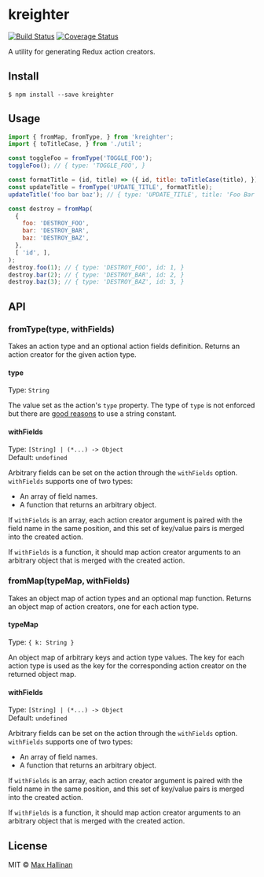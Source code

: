 # kreighter

[![Build Status](https://travis-ci.org/maxhallinan/kreighter.svg?branch=master)](https://travis-ci.org/maxhallinan/kreighter)
[![Coverage Status](https://coveralls.io/repos/github/maxhallinan/kreighter/badge.svg)](https://coveralls.io/github/maxhallinan/kreighter)

A utility for generating Redux action creators.


## Install

```
$ npm install --save kreighter
```


## Usage

```javascript
import { fromMap, fromType, } from 'kreighter';
import { toTitleCase, } from './util';

const toggleFoo = fromType('TOGGLE_FOO');
toggleFoo(); // { type: 'TOGGLE_FOO', }

const formatTitle = (id, title) => ({ id, title: toTitleCase(title), });
const updateTitle = fromType('UPDATE_TITLE', formatTitle);
updateTitle('foo bar baz'); // { type: 'UPDATE_TITLE', title: 'Foo Bar Baz', }

const destroy = fromMap(
  {
    foo: 'DESTROY_FOO',
    bar: 'DESTROY_BAR',
    baz: 'DESTROY_BAZ',
  },
  [ 'id', ],
);
destroy.foo(1); // { type: 'DESTROY_FOO', id: 1, }
destroy.bar(2); // { type: 'DESTROY_BAR', id: 2, }
destroy.baz(3); // { type: 'DESTROY_BAZ', id: 3, }
```


## API

### fromType(type, withFields)

Takes an action type and an optional action fields definition. Returns an
action creator for the given action type.

#### type

Type: `String`

The value set as the action's `type` property. The type of `type` is not
enforced but there are [good reasons](http://redux.js.org/docs/faq/Actions.html#why-should-type-be-a-string-or-at-least-serializable-why-should-my-action-types-be-constants)
to use a string constant.

#### withFields

Type: `[String] | (*...) -> Object`<br>
Default: `undefined`

Arbitrary fields can be set on the action through the `withFields` option.
`withFields` supports one of two types:

- An array of field names.
- A function that returns an arbitrary object.

If `withFields` is an array, each action creator argument is paired with the field
name in the same position, and this set of key/value pairs is merged into the
created action.

If `withFields` is a function, it should map action creator arguments to an arbitrary
object that is merged with the created action.


### fromMap(typeMap, withFields)

Takes an object map of action types and an optional map function. Returns
an object map of action creators, one for each action type.

#### typeMap

Type: `{ k: String }`

An object map of arbitrary keys and action type values. The key for each action type
is used as the key for the corresponding action creator on the returned object map.

#### withFields

Type: `[String] | (*...) -> Object`<br>
Default: `undefined`

Arbitrary fields can be set on the action through the `withFields` option.
`withFields` supports one of two types:

- An array of field names.
- A function that returns an arbitrary object.

If `withFields` is an array, each action creator argument is paired with the field
name in the same position, and this set of key/value pairs is merged into the
created action.

If `withFields` is a function, it should map action creator arguments to an arbitrary
object that is merged with the created action.


## License

MIT © [Max Hallinan](https://github.com/maxhallinan)
